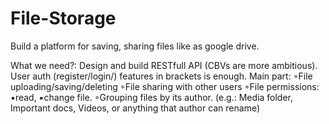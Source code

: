 # File-Storage
Build a platform for saving, sharing files like as google drive.


What we need?:
  Design and build RESTfull API (CBVs are more ambitious).
  User auth (register/login/) features in brackets is enough.
  Main part:
    ◦File uploading/saving/deleting
    ◦File sharing with other users
    ◦File permissions:
        ▪read,
        ▪change file.
    ◦Grouping files by its author. (e.g.: Media folder, Important docs, Videos, or anything that author can rename)
